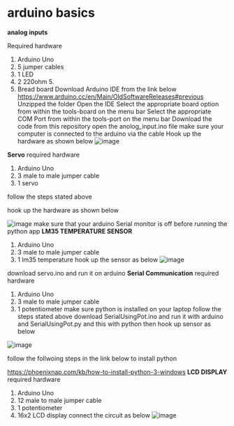 # arduino basics
****analog inputs**** 

Required hardware
1. Arduino Uno 
2. 5 jumper cables 
3. 1 LED
4. 2 220ohm 5. 
5.  Bread board 
Download Arduino IDE from the link below 
https://www.arduino.cc/en/Main/OldSoftwareReleases#previous 
Unzipped the folder
Open the IDE 
Select the appropriate board option from within the tools-board on the menu bar
Select the appropriate COM Port from within the tools-port on the menu bar
Download the code from this repository 
open the anolog_input.ino file 
make sure your computer is connected to the arduino via the cable
Hook up the hardware as shown below 
![image](https://user-images.githubusercontent.com/39423180/124553076-34299600-de2c-11eb-9b39-5a9a92bd9050.png)

 ****Servo****
required hardware
1. Arduino Uno
2. 3 male to male jumper cable
3. 1 servo

follow the steps stated above 

hook up the hardware as shown below

![image](https://user-images.githubusercontent.com/39423180/124561656-0b0e0300-de36-11eb-96ee-45e4a5b3aeaf.png)
make sure that your arduino Serial monitor is off before running the python app
****LM35 TEMPERATURE SENSOR****
1. Arduino Uno
2. 3 male to male jumper cable
3. 1 lm35 temperature
hook up the sensor as below
![image](https://user-images.githubusercontent.com/39423180/125129885-feb8cd00-e0f7-11eb-8f0f-f298b9c7eb31.png)



download servo.ino and run it on arduino
****Serial Communication****
required hardware
1. Arduino Uno
2. 3 male to male jumper cable
3. 1 potentiometer
make sure python is installed on your laptop
follow the steps stated above
download SerialUsingPot.ino and run it with arduino and SerialUsingPot.py and this with python
then hook up sensor as below

![image](https://user-images.githubusercontent.com/39423180/124795214-b6f34380-df47-11eb-94f5-5e94b2053c7a.png)


follow the follwoing steps in the link below to install python
 
https://phoenixnap.com/kb/how-to-install-python-3-windows
****LCD DISPLAY****
required hardware
1. Arduino Uno
2. 12 male to male jumper cable
3. 1 potentiometer
4. 16x2 LCD display
connect the circuit as below
![image](https://user-images.githubusercontent.com/39423180/125177969-2c754300-e1d8-11eb-9b93-dc6ef06c428d.png)
